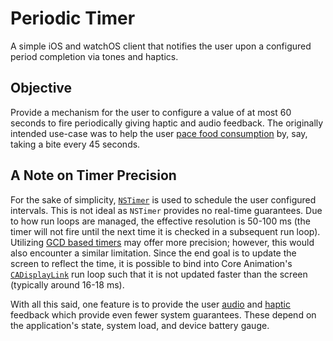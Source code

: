 Periodic Timer
============

A simple iOS and watchOS client that notifies the user upon a configured period completion via tones and haptics.

Objective
------------
Provide a mechanism for the user to configure a value of at most 60 seconds to fire periodically giving haptic and audio feedback. The originally intended use-case was to help the user [pace food consumption](http://www.precisionnutrition.com/all-about-slow-eating) by, say, taking a bite every 45 seconds.

A Note on Timer Precision
------------
For the sake of simplicity, [`NSTimer`](https://developer.apple.com/documentation/foundation/timer) is used to schedule the user configured intervals. This is not ideal as `NSTimer` provides no real-time guarantees. Due to how run loops are managed, the effective resolution is 50-100 ms (the timer will not fire until the next time it is checked in a subsequent run loop). Utilizing [GCD based timers](https://developer.apple.com/library/content/documentation/General/Conceptual/ConcurrencyProgrammingGuide/GCDWorkQueues/GCDWorkQueues.html#//apple_ref/doc/uid/TP40008091-CH103-SW2) may offer more precision; however, this would also encounter a similar limitation. Since the end goal is to update the screen to reflect the time, it is possible to bind into Core Animation's [`CADisplayLink`](https://developer.apple.com/documentation/quartzcore/cadisplaylink) run loop such that it is not updated faster than the screen (typically around 16-18 ms).

With all this said, one feature is to provide the user [audio](https://developer.apple.com/documentation/audiotoolbox) and [haptic](https://developer.apple.com/documentation/uikit/uifeedbackgenerator) feedback which provide even fewer system guarantees. These depend on the application's state, system load, and device battery gauge.
